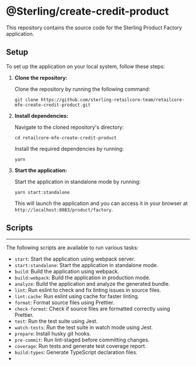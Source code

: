 # @Sterling/create-credit-product

This repository contains the source code for the Sterling Product Factory application.

## Setup

To set up the application on your local system, follow these steps:

1. **Clone the repository:**

   Clone the repository by running the following command:

   `git clone https://github.com/sterling-retailcore-team/retailcore-mfe-create-credit-product.git `


2. **Install dependencies:**

    Navigate to the cloned repository's directory:

    `cd retailcore-mfe-create-credit-product`

    Install the required dependencies by running:

    `yarn`

3. **Start the application:**

    Start the application in standalone mode by running:

    `yarn start:standalone`

    This will launch the application and you can access it in your browser at `http://localhost:8083/product/factory`.


## Scripts
------------

The following scripts are available to run various tasks:

-   `start`: Start the application using webpack server.
-   `start:standalone`: Start the application in standalone mode.
-   `build`: Build the application using webpack.
-   `build:webpack`: Build the application in production mode.
-   `analyze`: Build the application and analyze the generated bundle.
-   `lint`: Run eslint to check and fix linting issues in source files.
-   `lint:cache`: Run eslint using cache for faster linting.
-   `format`: Format source files using Prettier.
-   `check-format`: Check if source files are formatted correctly using Prettier.
-   `test`: Run the test suite using Jest.
-   `watch-tests`: Run the test suite in watch mode using Jest.
-   `prepare`: Install husky git hooks.
-   `pre-commit`: Run lint-staged before committing changes.
-   `coverage`: Run tests and generate test coverage report.
-   `build:types`: Generate TypeScript declaration files.
-   
